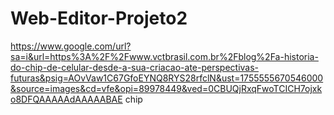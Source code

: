 # Web-Editor-Projeto2
https://www.google.com/url?sa=i&url=https%3A%2F%2Fwww.vctbrasil.com.br%2Fblog%2Fa-historia-do-chip-de-celular-desde-a-sua-criacao-ate-perspectivas-futuras&psig=AOvVaw1C67GfoEYNQ8RYS28rfclN&ust=1755555670546000&source=images&cd=vfe&opi=89978449&ved=0CBUQjRxqFwoTCICH7ojxko8DFQAAAAAdAAAAABAE chip
